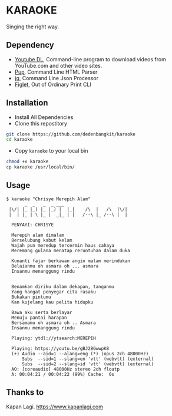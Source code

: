 # KARAOKE

Singing the right way.

## Dependency

- [Youtube DL](https://github.com/ytdl-org/youtube-dl), Command-line program to download videos from YouTube.com and other video sites. 
- [Pup](https://github.com/ericchiang/pup), Command Line HTML Parser
- [jq](https://github.com/stedolan/jq), Command Line Json Processor 
- [Figlet](https://github.com/cmatsuoka/figlet), Out of Ordinary Print CLI

## Installation

- Install All Dependencies
- Clone this repostitory
```sh
git clone https://github.com/dedenbangkit/karaoke
cd karaoke
```
- Copy `karaoke` to your local bin
```sh
chmod +x karaoke
cp karaoke /usr/local/bin/
```

## Usage
```
$ karaoke "Chrisye Merepih Alam" 
       _  _   _  _ ___
 |\/| |_ |_) |_ |_) |  |_|    /\  |   /\  |\/|
 |  | |_ | \ |_ |  _|_ | |   /--\ |_ /--\ |  |

  PENYAYI: CHRISYE

  Merepih alam dimalam
  Berselubung kabut kelam
  Wajah pun meredup tercermin haus cahaya
  Meremang gulana menatap reruntuhan dalam duka

  Kunanti fajar berkawan angin malam merindukan
  Belaianmu oh asmara oh ... asmara
  Insanmu menanggung rindu


  Benamkan diriku dalam dekapan, tanganmu
  Yang hangat penyegar cita rasaku
  Bukakan pintumu
  Kan kujelang kau pelita hidupku

  Bawa aku serta berlayar
  Menuju pantai harapan
  Bersamamu oh asmara oh .. Asmara
  Insanmu menanggung rindu

  Playing: ytdl://ytsearch:MEREPIH

  Playing: https://youtu.be/gBJ2BGwwpK8
  (+) Audio --aid=1 --alang=eng (*) (opus 2ch 48000Hz)
      Subs  --sid=1 --slang=en 'vtt' (webvtt) (external)
      Subs  --sid=2 --slang=id 'vtt' (webvtt) (external)
  AO: [coreaudio] 48000Hz stereo 2ch floatp
  A: 00:04:21 / 00:04:22 (99%) Cache:  0s

```

## Thanks to
Kapan Lagi. https://www.kapanlagi.com
